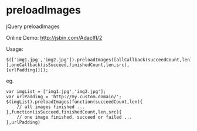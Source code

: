 preloadImages
=============

jQuery preloadImages

Online Demo: http://jsbin.com/AdacIfI/2

Usage:

    $(['img1.jpg','img2.jpg']).preloadImages([allCallback(succeedCount,len)
    [,oneCallback(isSucceed,finishedCount,len,src),
    [urlPadding]]]);

eg.

    var imgList = ['img1.jpg','img2.jpg'];
    var urlPadding = 'http://my.custom.domain/';
    $(imgList).preloadImages(function(succeedCount,len){
        // all images finished ...
    },function(isSucceed,finishedCount,len,src){
        // one image finished, succeed or failed ...
    },urlPadding)